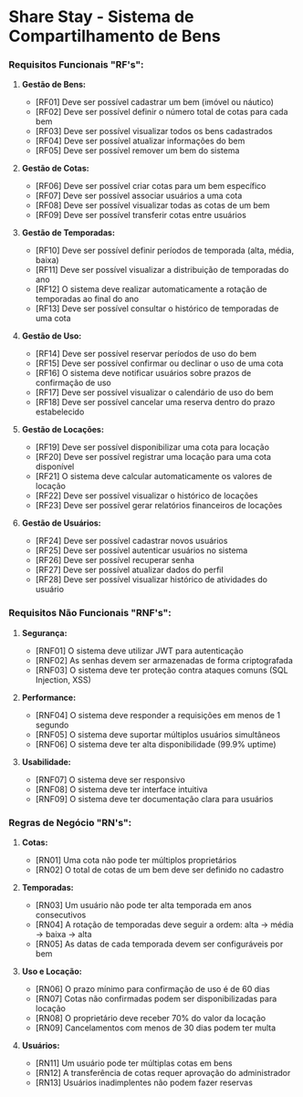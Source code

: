# Share Stay - Sistema de Compartilhamento de Bens

### **Requisitos Funcionais "RF's":**

1. **Gestão de Bens:**
    - [RF01] Deve ser possível cadastrar um bem (imóvel ou náutico)
    - [RF02] Deve ser possível definir o número total de cotas para cada bem
    - [RF03] Deve ser possível visualizar todos os bens cadastrados
    - [RF04] Deve ser possível atualizar informações do bem
    - [RF05] Deve ser possível remover um bem do sistema

2. **Gestão de Cotas:**
    - [RF06] Deve ser possível criar cotas para um bem específico
    - [RF07] Deve ser possível associar usuários a uma cota
    - [RF08] Deve ser possível visualizar todas as cotas de um bem
    - [RF09] Deve ser possível transferir cotas entre usuários

3. **Gestão de Temporadas:**
    - [RF10] Deve ser possível definir períodos de temporada (alta, média, baixa)
    - [RF11] Deve ser possível visualizar a distribuição de temporadas do ano
    - [RF12] O sistema deve realizar automaticamente a rotação de temporadas ao final do ano
    - [RF13] Deve ser possível consultar o histórico de temporadas de uma cota

4. **Gestão de Uso:**
    - [RF14] Deve ser possível reservar períodos de uso do bem
    - [RF15] Deve ser possível confirmar ou declinar o uso de uma cota
    - [RF16] O sistema deve notificar usuários sobre prazos de confirmação de uso
    - [RF17] Deve ser possível visualizar o calendário de uso do bem
    - [RF18] Deve ser possível cancelar uma reserva dentro do prazo estabelecido

5. **Gestão de Locações:**
    - [RF19] Deve ser possível disponibilizar uma cota para locação
    - [RF20] Deve ser possível registrar uma locação para uma cota disponível
    - [RF21] O sistema deve calcular automaticamente os valores de locação
    - [RF22] Deve ser possível visualizar o histórico de locações
    - [RF23] Deve ser possível gerar relatórios financeiros de locações

6. **Gestão de Usuários:**
    - [RF24] Deve ser possível cadastrar novos usuários
    - [RF25] Deve ser possível autenticar usuários no sistema
    - [RF26] Deve ser possível recuperar senha
    - [RF27] Deve ser possível atualizar dados do perfil
    - [RF28] Deve ser possível visualizar histórico de atividades do usuário

### **Requisitos Não Funcionais "RNF's":**

1. **Segurança:**
    - [RNF01] O sistema deve utilizar JWT para autenticação
    - [RNF02] As senhas devem ser armazenadas de forma criptografada
    - [RNF03] O sistema deve ter proteção contra ataques comuns (SQL Injection, XSS)

2. **Performance:**
    - [RNF04] O sistema deve responder a requisições em menos de 1 segundo
    - [RNF05] O sistema deve suportar múltiplos usuários simultâneos
    - [RNF06] O sistema deve ter alta disponibilidade (99.9% uptime)

3. **Usabilidade:**
    - [RNF07] O sistema deve ser responsivo
    - [RNF08] O sistema deve ter interface intuitiva
    - [RNF09] O sistema deve ter documentação clara para usuários

### **Regras de Negócio "RN's":**

1. **Cotas:**
    - [RN01] Uma cota não pode ter múltiplos proprietários
    - [RN02] O total de cotas de um bem deve ser definido no cadastro

2. **Temporadas:**
    - [RN03] Um usuário não pode ter alta temporada em anos consecutivos
    - [RN04] A rotação de temporadas deve seguir a ordem: alta → média → baixa → alta
    - [RN05] As datas de cada temporada devem ser configuráveis por bem

3. **Uso e Locação:**
    - [RN06] O prazo mínimo para confirmação de uso é de 60 dias
    - [RN07] Cotas não confirmadas podem ser disponibilizadas para locação
    - [RN08] O proprietário deve receber 70% do valor da locação
    - [RN09] Cancelamentos com menos de 30 dias podem ter multa

4. **Usuários:**
    - [RN11] Um usuário pode ter múltiplas cotas em bens
    - [RN12] A transferência de cotas requer aprovação do administrador
    - [RN13] Usuários inadimplentes não podem fazer reservas